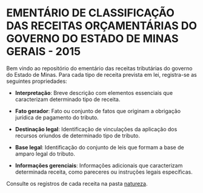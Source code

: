# EMENTÁRIO DE CLASSIFICAÇÃO DAS RECEITAS ORÇAMENTÁRIAS DO GOVERNO DO ESTADO DE MINAS GERAIS - 2015

Bem vindo ao repositório do ementário das receitas tributárias do governo do Estado de Minas. Para cada tipo de receita prevista em lei, registra-se as seguintes propriedades:

- **Interpretação**: 
    Breve descrição com elementos essenciais que caracterizam determinado tipo de receita.

- **Fato gerador**: 
    Fato ou conjunto de fatos que originam a obrigação jurídica de pagamento do tributo.
- **Destinação legal**: 
    Identificação de vinculações da aplicação dos recursos oriundos de determinado tipo de tributo.
- **Base legal**: 
    Identificação do conjunto de leis que formam a base de amparo legal do tributo.
- **Informações gerenciais**: 
    Informações adicionais que caracterizam determinada receita, como pareceres ou instruções legais específicas.

Consulte os registros de cada receita na pasta [natureza](https://github.com/dcgf/ementario-receita/tree/master/natureza).